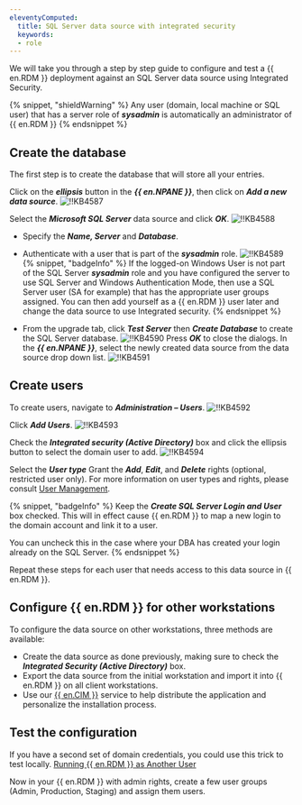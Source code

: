 ```yaml
---
eleventyComputed:
  title: SQL Server data source with integrated security
  keywords:
  - role
---
```

We will take you through a step by step guide to configure and test a {{ en.RDM }} deployment against an SQL Server data source using Integrated Security.

{% snippet, "shieldWarning" %}
Any user (domain, local machine or SQL user) that has a server role of ***sysadmin*** is automatically an administrator of {{ en.RDM }}
{% endsnippet %}

## Create the database

The first step is to create the database that will store all your entries.

Click on the ***ellipsis*** button in the ***{{ en.NPANE }}***, then click on ***Add a new data source***.
![!!KB4587](https://cdnweb.devolutions.net/docs/docs_en_kb_KB4587.png)

Select the ***Microsoft SQL Server*** data source and click ***OK***.
![!!KB4588](https://cdnweb.devolutions.net/docs/docs_en_kb_KB4588.png)

* Specify the ***Name, Server*** and ***Database***.
* Authenticate with a user that is part of the ***sysadmin*** role.
![!!KB4589](https://cdnweb.devolutions.net/docs/docs_en_kb_KB4589.png)
{% snippet, "badgeInfo" %}
If the logged-on Windows User is not part of the SQL Server ***sysadmin*** role and you have configured the server to use SQL Server and Windows Authentication Mode, then use a SQL Server user (SA for example) that has the appropriate user groups assigned. You can then add yourself as a {{ en.RDM }} user later and change the data source to use Integrated security.
{% endsnippet %}

* From the upgrade tab, click ***Test Server*** then ***Create Database*** to create the SQL Server database.
![!!KB4590](https://cdnweb.devolutions.net/docs/docs_en_kb_KB4590.png)
Press ***OK*** to close the dialogs. In the ***{{ en.NPANE }}***, select the newly created data source from the data source drop down list.
![!!KB4591](https://cdnweb.devolutions.net/docs/docs_en_kb_KB4591.png)

## Create users

To create users, navigate to ***Administration – Users***.
![!!KB4592](https://cdnweb.devolutions.net/docs/docs_en_kb_KB4592.png)

Click ***Add Users***.
![!!KB4593](https://cdnweb.devolutions.net/docs/docs_en_kb_KB4593.png)

Check the ***Integrated security (Active Directory)*** box and click the ellipsis button to select the domain user to add.
![!!KB4594](https://cdnweb.devolutions.net/docs/docs_en_kb_KB4594.png)

Select the ***User type*** Grant the ***Add***, ***Edit***, and ***Delete*** rights (optional, restricted user only). For more information on user types and rights, please consult [User Management](/rdm/windows/commands/administration/management/user-management/).

{% snippet, "badgeInfo" %}
Keep the ***Create SQL Server Login and User*** box checked. This will in effect cause {{ en.RDM }} to map a new login to the domain account and link it to a user.

You can uncheck this in the case where your DBA has created your login already on the SQL Server.
{% endsnippet %}

Repeat these steps for each user that needs access to this data source in {{ en.RDM }}.

## Configure {{ en.RDM }} for other workstations

To configure the data source on other workstations, three methods are available:

* Create the data source as done previously, making sure to check the ***Integrated Security (Active Directory)*** box.
* Export the data source from the initial workstation and import it into {{ en.RDM }} on all client workstations.
* Use our [{{ en.CIM }}](/rdm/windows/installation/client/custom-installer-service/) service to help distribute the application and personalize the installation process.

## Test the configuration

If you have a second set of domain credentials, you could use this trick to test locally. [Running {{ en.RDM }} as Another User](/kb/remote-desktop-manager/how-to-articles/running-rdm-as-another-user/)

Now in your {{ en.RDM }} with admin rights, create a few user groups (Admin, Production, Staging) and assign them users.
